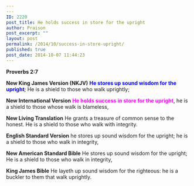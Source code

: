 ```yaml
---
---
ID: 2220
post_title: He holds success in store for the upright
author: Praison
post_excerpt: ""
layout: post
permalink: /2014/10/success-in-store-upright/
published: true
post_date: 2014-10-07 11:44:23
---
```

<strong>Proverbs 2:7</strong>

<strong>New King James Version (NKJV)</strong>
<span style="color: #0000ff;"><strong>He stores up sound wisdom for the upright</strong></span>;
He is a shield to those who walk uprightly;

<strong>New International Version</strong>
<span style="color: #ff00ff;"><strong>He holds success in store for the upright</strong></span>, he is a shield to those whose walk is blameless,

<strong>New Living Translation</strong>
He grants a treasure of common sense to the honest. He is a shield to those who walk with integrity.

<strong>English Standard Version</strong>
he stores up sound wisdom for the upright; he is a shield to those who walk in integrity,

<strong>New American Standard Bible</strong>
He stores up sound wisdom for the upright; He is a shield to those who walk in integrity,

<strong>King James Bible</strong>
He layeth up sound wisdom for the righteous: he is a buckler to them that walk uprightly.